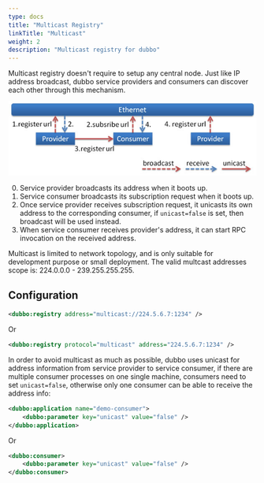 ```yaml
---
type: docs
title: "Multicast Registry"
linkTitle: "Multicast"
weight: 2
description: "Multicast registry for dubbo"
---
```



Multicast registry doesn't require to setup any central node. Just like IP address broadcast, dubbo service providers and consumers can discover each other through this mechanism.

![/user-guide/images/multicast.jpg](/imgs/user/multicast.jpg)

0. Service provider broadcasts its address when it boots up.
1. Service consumer broadcasts its subscription request when it boots up.
2. Once service provider receives subscription request, it unicasts its own address to the corresponding consumer, if `unicast=false` is set, then broadcast will be used instead.
3. When service consumer receives provider's address, it can start RPC invocation on the received address.

Multicast is limited to network topology, and is only suitable for development purpose or small deployment. The valid multcast addresses scope is: 224.0.0.0 - 239.255.255.255.

## Configuration

```xml
<dubbo:registry address="multicast://224.5.6.7:1234" />
```

Or

```xml
<dubbo:registry protocol="multicast" address="224.5.6.7:1234" />
```

In order to avoid multicast as much as possible, dubbo uses unicast for address information from service provider to service consumer, if there are multiple consumer processes on one single machine, consumers need to set `unicast=false`, otherwise only one consumer can be able to receive the address info:

```xml
<dubbo:application name="demo-consumer">
    <dubbo:parameter key="unicast" value="false" />
</dubbo:application>
```

Or

```xml
<dubbo:consumer>
    <dubbo:parameter key="unicast" value="false" />
</dubbo:consumer>
```
